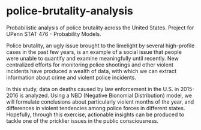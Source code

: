 # police-brutality-analysis
Probabilistic analysis of police brutality across the United States. Project for UPenn STAT 476 - Probability Models.

Police brutality, an ugly issue brought to the limelight by several high-profile cases in the past few years, is an example of a social issue that people were unable to quantify and examine meaningfully until recently. New centralized efforts for monitoring police shootings and other violent incidents have produced a wealth of data, with which we can extract information about crime and violent police incidents.

In this study, data on deaths caused by law enforcement in the U.S. in 2015-2016 is analyzed. Using a NBD (Negative Bionomial Distribution) model, we will formulate conclusions about particularly violent months of the year, and differences in violent tendencies among police forces in different states. Hopefully, through this exercise, actionable insights can be produced to tackle one of the pricklier issues in the public consciousness.

